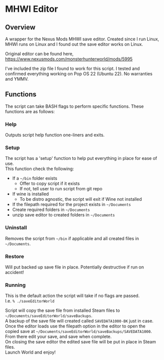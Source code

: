 # MHWI Editor

## Overview
A wrapper for the Nexus Mods MHWI save editor. Created since I run Linux, MHWI runs on Linux and I found out the save editor works on Linux. <br>

Original editor can be found here, <br>
https://www.nexusmods.com/monsterhunterworld/mods/5995

I've included the zip file I found to work for this script. I tested and confirmed everything working on
Pop OS 22 (Ubuntu 22). No warranties and YMMV.

## Functions
The script can take BASH flags to perform specific functions. These functions are as follows: <br>

### Help 
Outputs script help function one-liners and exits. 

### Setup
The script has a 'setup' function to help put everything in place for ease of use. <br>
This function check the following:
* If a `~/bin` folder exists
  - Offer to copy script if it exists
  - If not, tell user to run script from git repo
* If wine is installed
  - To be distro agnostic, the script will exit if Wine not installed
* If the filepath required for the project exists in `~/Documents`
* Create required folders in `~/Documents` 
* unzip save editor to created folders in `~/Documents`

### Uninstall
Removes the script from `~/bin` if applicable and all created files in `~/Documents`. <br>

### Restore
Will put backed up save file in place. Potentially destructive if run on accident! <br>

### Running
This is the default action the script will take if no flags are passed. <br>
I.e. `% ./saveEditorWorld` <br>

Script will copy the save file from installed Steam files to `~/Documents/saveEditorWorld/saveBackups`. <br>
A backup of the save file will created called `SAVEDATA1000-BK` just in case. <br>
Once the editor loads use the filepath option in the editor to open the copied save at `~/Documents/saveEditorWorld/saveBackups/SAVEDATA1000`. <br>
From there edit your save, and save when complete. <br>
On closing the save editor the edited save file will be put in place in Steam files. <br>
Launch World and enjoy! <br>
